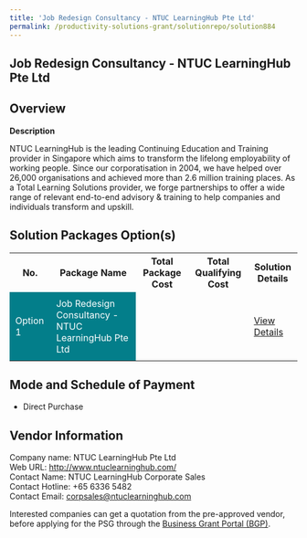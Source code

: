 ```yaml
---
title: 'Job Redesign Consultancy - NTUC LearningHub Pte Ltd'
permalink: /productivity-solutions-grant/solutionrepo/solution884
---
```


## Job Redesign Consultancy - NTUC LearningHub Pte Ltd

## Overview

**Description**

NTUC LearningHub is the leading Continuing Education and Training provider in Singapore which aims to transform the lifelong employability of working people. Since our corporatisation in 2004, we have helped over 26,000 organisations and achieved more than 2.6 million training places. As a Total Learning Solutions provider, we forge partnerships to offer a wide range of relevant end-to-end advisory & training to help companies and individuals transform and upskill.

## Solution Packages Option(s)

<table>
<tr>
<th><b>No.</b></th>
<th><b>Package Name</b></th>
<th><b>Total Package Cost</b></th>
<th><b>Total Qualifying Cost</b></th>
<th><b>Solution Details</b></th>
</tr>
<tr>
<td style='padding: 10px; background-color: #037E8A; color: #FFFFFF;'>Option 1</td>
<td style='padding: 10px; background-color: #037E8A; color: #FFFFFF;'>Job Redesign Consultancy - NTUC LearningHub Pte Ltd</td>
<td style='padding: 10px;'></td>
<td style='padding: 10px;'></td>
<td style='padding: 10px;'><a href='/images/psg/CaseStudiesbyNTUCLearningHub.pdf' target='_blank'>View Details</a></td>
</tr>
</table>

## Mode and Schedule of Payment

 - Direct Purchase

## Vendor Information

 Company name: NTUC LearningHub Pte Ltd<br>Web URL: http://www.ntuclearninghub.com/<br>Contact Name: NTUC LearningHub Corporate Sales<br>Contact Hotline: +65 6336 5482<br>Contact Email: corpsales@ntuclearninghub.com

Interested companies can get a quotation from the pre-approved vendor, before applying for the PSG through the <a href='https://www.businessgrants.gov.sg/' target='_blank' rel='noopener'>Business Grant Portal (BGP)</a>.

<script src="/jquery/resize-tables.js"></script>
